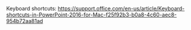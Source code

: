 Keyboard shortcuts:
https://support.office.com/en-us/article/Keyboard-shortcuts-in-PowerPoint-2016-for-Mac-f25f92b3-b0a8-4c60-aec8-954b72aa81ad
